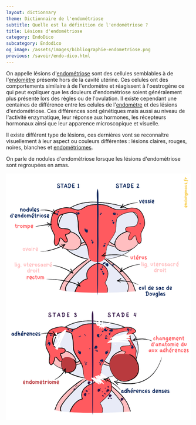 ```yaml
---
layout: dictionnary
theme: Dictionnaire de l'endométriose
subtitle: Quelle est la définition de l'endométriose ?
title: Lésions d'endométriose
category: EndoDico
subcategory: Endodico
og_image: /assets/images/bibliographie-endometriose.png
previous: /savoir/endo-dico.html
---
```


On appelle lésions d'[endométriose](/savoir/endometriose.html) sont des cellules semblables à de l'[endomètre](/endo-dico/endometre.html) présente hors de la cavité utérine. Ces celules ont des comportements similaire à de l'endomètre et réagissent à l'oestrogène ce qui peut expliquer que les douleurs d'endométriose soient généralement plus présente lors des règles ou de l'ovulation. Il existe cependant une centaines de différence entre les celules de l'[endomètre](/endo-dico/endometre.html) et des lésions d'endométriose. Ces différences sont génétiques mais aussi au niveau de l'activité enzymatique, leur réponse aux hormones, les récepteurs hormonaux ainsi que leur apparence microscopique et visuelle.

Il existe différent type de lésions, ces dernières vont se reconnaître visuellement à leur aspect ou couleurs différentes : lésions claires, rouges, noires, blanches et [endométriomes](/endo-dico/endometriome.html).

On parle de nodules d'endométriose lorsque les lésions d'endométriose sont regroupées en amas.

![stades d'endométriose](/assets/images/schema/stades.png)